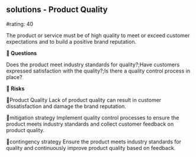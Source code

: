 

## solutions - Product Quality

#rating: 40


The product or service must be of high quality to meet or exceed customer expectations and to build a positive brand reputation.

**💭 Questions**

Does the product meet industry standards for quality?;Have customers expressed satisfaction with the quality?;Is there a quality control process in place?

**🚨 Risks**

🚨Product Quality
Lack of product quality can result in customer dissatisfaction and damage the brand reputation.

🚨mitigation strategy
Implement quality control processes to ensure the product meets industry standards and collect customer feedback on product quality.

🚨contingency strategy
Ensure the product meets industry standards for quality and continuously improve product quality based on feedback.




